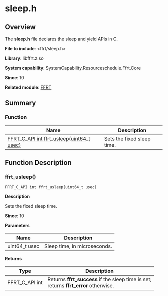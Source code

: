 # sleep.h

<!--Kit: Function Flow Runtime Kit-->
<!--Subsystem: Resourceschedule-->
<!--Owner: @chuchihtung; @yanleo-->
<!--SE: @geoffrey_guo; @huangyouzhong-->
<!--TSE: @lotsof; @sunxuhao-->

## Overview

The **sleep.h** file declares the sleep and yield APIs in C.

**File to include**: <ffrt/sleep.h>

**Library**: libffrt.z.so

**System capability**: SystemCapability.Resourceschedule.Ffrt.Core

**Since**: 10

**Related module**: [FFRT](capi-ffrt.md)

## Summary

### Function

| Name| Description|
| -- | -- |
| [FFRT_C_API int ffrt_usleep(uint64_t usec)](#ffrt_usleep) | Sets the fixed sleep time.|

## Function Description

### ffrt_usleep()

```
FFRT_C_API int ffrt_usleep(uint64_t usec)
```

**Description**

Sets the fixed sleep time.

**Since**: 10


**Parameters**

| Name| Description|
| -- | -- |
| uint64_t usec | Sleep time, in microseconds.|

**Returns**

| Type| Description|
| -- | -- |
| FFRT_C_API int | Returns **ffrt_success** if the sleep time is set;<br>          returns **ffrt_error** otherwise.|
